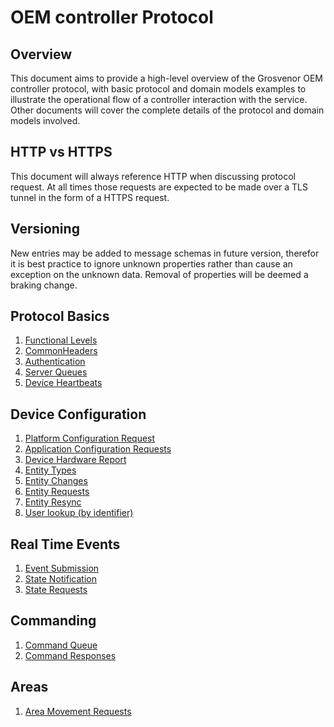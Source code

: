 # OEM controller Protocol

## Overview

This document aims to provide a high-level overview of the Grosvenor OEM
controller protocol, with basic protocol and domain models examples to
illustrate the operational flow of a controller interaction with the service.
Other documents will cover the complete details of the protocol and domain
models involved.

## HTTP vs HTTPS

This document will always reference HTTP when discussing protocol request. At
all times those requests are expected to be made over a TLS tunnel in the form
of a HTTPS request.

## Versioning

New entries may be added to message schemas in future version, therefor it is best practice to ignore unknown properties rather than cause an exception on the unknown data.  Removal of properties will be deemed a braking change.

## Protocol Basics

1. [Functional Levels](FunctionalLevels.md)
2. [CommonHeaders](CommonHeaders.md)
3. [Authentication](Authentication.md)
4. [Server Queues](ServerQueues.md)
5. [Device Heartbeats](DeviceHeartbeat.md)

## Device Configuration

1. [Platform Configuration Request](PlatformConfigurationRequest.md)
2. [Application Configuration Requests](ApplicationConfigurationRequest.md)
3. [Device Hardware Report](DeviceHardwareReport.md)
4. [Entity Types](EntityTypes.md)
5. [Entity Changes](EntityChanges.md)
6. [Entity Requests](EntityRequests.md)
7. [Entity Resync](EntityResync.md)
8. [User lookup (by identifier)](LookupUserByIdentifier.md)


## Real Time Events

1. [Event Submission](PostEvent.md)
2. [State Notification](PostStateNotification.md)
3. [State Requests](StateRequests.md)

## Commanding

1. [Command Queue](Commands.md)
2. [Command Responses](PostCommandResponse.md)

## Areas

1. [Area Movement Requests](AreaMovementRequest.md)
